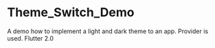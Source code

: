 # Theme_Switch_Demo
A demo how to implement a light and dark theme to an app. Provider is used.  Flutter 2.0
